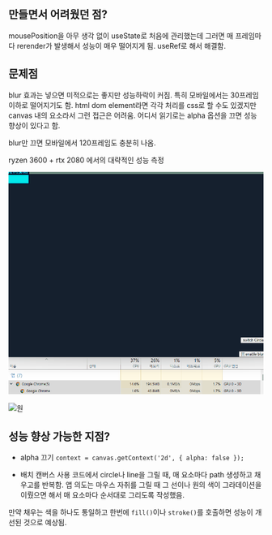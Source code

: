 ## 만들면서 어려웠던 점?
mousePosition을 아무 생각 없이 useState로 처음에 관리했는데 그러면 매 프레임마다 rerender가 발생해서 성능이 매우 떨어지게 됨. useRef로 해서 해결함.


## 문제점

blur 효과는 넣으면 미적으로는 좋지만 성능하락이 커짐. 특히 모바일에서는 30프레임 이하로 떨어지기도 함. html dom element라면 각각 처리를 css로 할 수도 있겠지만 canvas 내의 요소라서 그런 접근은 어려움. 어디서 읽기로는 alpha 옵션을 끄면 성능 향상이 있다고 함.

blur만 끄면 모바일에서 120프레임도 충분히 나옴.

ryzen 3600 + rtx 2080 에서의 대략적인 성능 측정

![선](./gpu_usage_line.gif)

![원](./gpu_usage_circle.gif)


## 성능 향상 가능한 지점?
- alpha 끄기
`context = canvas.getContext('2d', { alpha: false });`

- 배치 캔버스 사용
코드에서 circle나 line을 그릴 때, 매 요소마다 path 생성하고 채우고를 반복함. 앱 의도는 마우스 자취를 그릴 때 그 선이나 원의 색이 그라데이션을 이뤘으면 해서 매 요소마다 순서대로 그리도록 작성했음.

만약 채우는 색을 하나도 통일하고 한번에 `fill()`이나 `stroke()`를 호출하면 성능이 개선된 것으로 예상됨.

